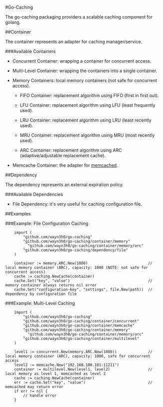 #Go-Caching

The go-caching packaging providers a scalable caching component for golang. 

##Container

The container represents an adapter for caching manager/service.

###Available Containers

- Concurrent Container: wrapping a container for concurrent access.

- Multi-Level Container: wrapping the containers into a single container.

- Memory Containers: local memory containers (not safe for concurrent access).

    - FIFO Container: replacement algorithm using FIFO (first in first out).

    - LFU Container: replacement algorithm using LFU (least frequently used).

    - LRU Container: replacement algorithm using LRU (least recently used).

    - MRU Container: replacement algorithm using MRU (most recently used).

    - ARC Container: replacement algorithm using ARC (adaptive/adjustable replacement cache).

- Memcache Container: the adapter for [memcached](http://memcached.org).

##Dependency

The dependency represents an external expiration policy.

###Available Dependencies

- File Dependency: it's very useful for caching configuration file.

##Examples

###Example: File Configuration Caching

        import (
            "github.com/wayn3h0/go-caching"
            "github.com/wayn3h0/go-caching/container/memory"
            _ "github.com/wayn3h0/go-caching/container/memory/arc"
            "github.com/wayn3h0/go-caching/dependency/file"
        )

        container := memory.ARC.New(1000)                           // local memory container (ARC), capacity: 1000 (NOTE: not safe for concurrent access)
        cache := caching.NewCache(container)
        cache.Set("key", "value")                                   // memory container always returns nil error
        cache.Set("configuration-key", "settings", file.New(path))  // dependency by configuration file

###Example: Multi-Level Caching 

        import (
            "github.com/wayn3h0/go-caching"
            "github.com/wayn3h0/go-caching/container/concurrent"
            "github.com/wayn3h0/go-caching/container/memcache"
            "github.com/wayn3h0/go-caching/container/memory"
            _ "github.com/wayn3h0/go-caching/container/memory/arc"
            "github.com/wayn3h0/go-caching/container/multilevel"
        )

        level1 := concurrent.New(memory.ARC.New(1000))              // local memory container (ARC), capacity: 1000, safe for concurrent access
        level2 := memcache.New("192.168.100.101:11211")
        container := multilevel.New(level1, level2)                 // local memory as level 1, memcached as level 2
        cache := caching.NewCache(container)
        err := cache.Set("key", "value")                            // memcached may return error
        if err != nil {
            // handle error
        }

